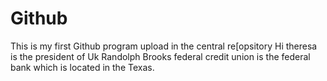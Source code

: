 # Github
This is my first Github program
upload in the central re[opsitory
Hi theresa is the president of Uk
Randolph Brooks federal credit union is the federal bank which is located in the Texas.
